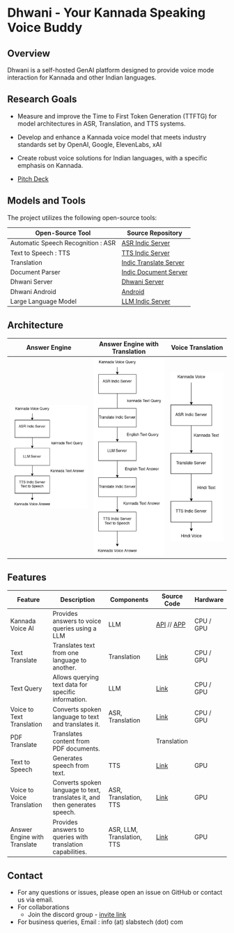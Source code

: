 # Dhwani - Your Kannada Speaking Voice Buddy

## Overview

Dhwani is a self-hosted GenAI platform designed to provide voice mode interaction for Kannada and other Indian languages. 

## Research Goals

- Measure and improve the Time to First Token Generation (TTFTG) for model architectures in ASR, Translation, and TTS systems.
- Develop and enhance a Kannada voice model that meets industry standards set by OpenAI, Google, ElevenLabs, xAI
- Create robust voice solutions for Indian languages, with a specific emphasis on Kannada.


- [Pitch Deck](https://docs.google.com/presentation/d/e/2PACX-1vQxLtbL_kXOqHgAHqcFTg8hDP7Dw3lt64U336J0f9CgYQPKDJVqONd3F4Js1XiCvk_LDpbijshQ5mM6/pub?start=false&loop=false&delayms=3000)


## Models and Tools

The project utilizes the following open-source tools:

| Open-Source Tool                       | Source Repository                                          | 
|---------------------------------------|-------------------------------------------------------------|
| Automatic Speech Recognition : ASR   | [ASR Indic Server](https://github.com/slabstech/asr-indic-server) | 
| Text to Speech : TTS                  | [TTS Indic Server](https://github.com/slabstech/tts-indic-server)  | 
| Translation                           | [Indic Translate Server](https://github.com/slabstech/indic-translate-server) | 
| Document Parser                       | [Indic Document Server](https://github.com/slabstech/docs-indic-server) |
| Dhwani Server | [Dhwani Server](https://github.com/slabstech/dhwani-server) | 
| Dhwani Android | [Android](https://github.com/slabstech/dhwani-android) |
| Large Language Model                  | [LLM Indic Server](https://github.com/slabstech/llm-indic-server_cpu) | 


## Architecture

| Answer Engine| Answer Engine with Translation                                 | Voice Translation                          |
|----------|-----------------------------------------------|---------------------------------------------|
| ![Answer Engine](docs/workflow/kannada-answer-engine.drawio.png "Engine") | ![Answer Engine Translation](docs/workflow/kannada-answer-engine-translate.png "Engine") | ![Voice Translation](docs/workflow/voice-translation.drawio.png "Voice Translation") |

## Features

| Feature                      | Description                                                                 |  Components          | Source Code       | Hardware       |
|------------------------------|-----------------------------------------------------------------------------|-----------|---------------------|---------------|
| Kannada Voice AI                | Provides answers to voice queries using a LLM                     | LLM                 | [API](ux/answer_engine/app.py) // [APP](ux/answer_engine/local/app.py)          | CPU / GPU |
| Text Translate               | Translates text from one language to another.                                |  Translation         | [Link](ux/text_translate/app.py)          | CPU / GPU | 
| Text Query                   | Allows querying text data for specific information.                          | LLM                 | [Link](ux/text_query/app.py)          | CPU / GPU |
| Voice to Text Translation    | Converts spoken language to text and translates it.                          |  ASR, Translation    | [Link](ux/voice_to_text_translation/app.py)          | CPU / GPU |
| PDF Translate                | Translates content from PDF documents.                                       |  | Translation         |           | GPU |
| Text to Speech           | Generates speech from text.                                                  |  TTS                 | [Link](ux/text_to_speech/app.py)          | GPU |
| Voice to Voice Translation   | Converts spoken language to text, translates it, and then generates speech.   |  ASR, Translation, TTS| [Link](ux/voice_to_voice_translation/app.py)          | GPU |
| Answer Engine with Translate| Provides answers to queries with translation capabilities.                   |  ASR, LLM, Translation, TTS|  [Link](ux/answer_engine_translate/app.py)          | GPU|

## Contact
- For any questions or issues, please open an issue on GitHub or contact us via email.
- For collaborations
  - Join the discord group - [invite link](https://discord.gg/WZMCerEZ2P) 
- For business queries, Email : info (at) slabstech (dot) com


<!-- 

- [Link](https://github.com/sachinsshetty/onwards/blob/main/idea/2025/2025-02-24-gpu-access.md)

- [Doc](https://docs.google.com/document/d/e/2PACX-1vRRNjjDrbjAGDQgUWtA5LR0TzwviNn61GYpn3Xm0-WKZrjjTyH2GhDdyY80pNp82oQdAfb60auQvVRW/pub)


-->
